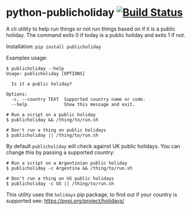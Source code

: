 # python-publicholiday [![Build Status](https://travis-ci.org/timbirk/python-publicholiday.svg?branch=master)](https://travis-ci.org/timbirk/python-publicholiday)
A cli utility to help run things or not run things based on if it is a public
holiday. The command exits 0 if today is a public holiday and exits 1 if not.

Installation: `pip install publicholiday`

Examples usage:
```
$ publicholiday --help
Usage: publicholiday [OPTIONS]

  Is it a public holiday?

Options:
  -c, --country TEXT  Supported country name or code.
  --help              Show this message and exit.

# Run a script on a public holiday
$ publicholiday && /thing/to/run.sh

# Don't run a thing on public holidays
$ publicholiday || /thing/to/run.sh
```

By default `publicholiday` will check against UK public holidays. You can change
this by passing a supported country:
```
# Run a script on a Argentinian public holiday
$ publicholiday -c Argentina && /thing/to/run.sh

# Don't run a thing on US public holidays
$ publicholiday -c US || /thing/to/run.sh
```

This utility uses the `holidays` pip package, to find out if your country is
supported see: https://pypi.org/project/holidays/
